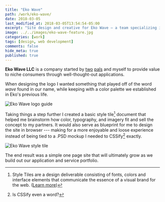 ```yaml
---
title: "Eko Wave"
path: /work/eko-wave/
date: 2018-03-05
last_modified_at: 2018-03-05T13:54:54-05:00
excerpt: "Site design and creative for Eko Wave — a team specializing in niche applications."
image: ../../images/eko-wave-feature.jpg
categories: [work]
tags: [design, web development]
comments: false
hide_meta: true
published: true
---
```


**Eko Wave LLC** is a company started by [two](https://twitter.com/endonend) [pals](https://twitter.com/bjpmba) and myself to provide value to niche consumers through well-thought-out applications.

When designing the logo I wanted something that played off of the word *wave* found in our name, while keeping with a color palette we established in Eko's previous life.

![Eko Wave logo guide](../../images/eko-wave-logo-guide.jpg)

Taking things a step further I created a basic style tile[^style-tile] document that helped me brainstorm how color, typography, and imagery fit and sell the concept to my partners. It would also serve as blueprint for me to design the site in browser --- making for a more enjoyable and loose experience instead of being tied to a .PSD mockup I needed to CSSify[^cssify] exactly.

[^style-tile]: Style Tiles are a design deliverable consisting of fonts, colors and interface elements that communicate the essence of a visual brand for the web. ([Learn more](http://styletil.es/))

[^cssify]: Is CSSify even a word?

![Eko Wave style tile](../../images/eko-wave-style-tile.jpg)

The end result was a simple one page site that will ultimately grow as we build out our application and service portfolio.
